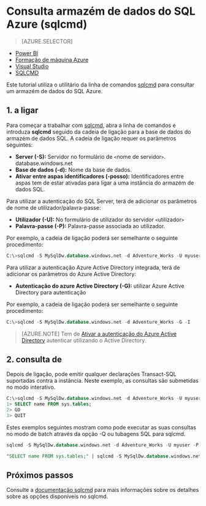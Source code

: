 <properties
   pageTitle="Consulta armazém de dados do SQL Azure (sqlcmd) | Microsoft Azure"
   description="Consultar armazém de dados do SQL Azure com o sqlcmd utilitário de linha de comandos."
   services="sql-data-warehouse"
   documentationCenter="NA"
   authors="sonyam"
   manager="barbkess"
   editor=""/>

<tags
   ms.service="sql-data-warehouse"
   ms.devlang="NA"
   ms.topic="get-started-article"
   ms.tgt_pltfrm="NA"
   ms.workload="data-services"
   ms.date="09/06/2016"
   ms.author="barbkess;sonyama"/>

# <a name="query-azure-sql-data-warehouse-sqlcmd"></a>Consulta armazém de dados do SQL Azure (sqlcmd)

> [AZURE.SELECTOR]
- [Power BI](sql-data-warehouse-get-started-visualize-with-power-bi.md)
- [Formação de máquina Azure](sql-data-warehouse-get-started-analyze-with-azure-machine-learning.md)
- [Visual Studio](sql-data-warehouse-query-visual-studio.md)
- [SQLCMD](sql-data-warehouse-get-started-connect-sqlcmd.md) 

Este tutorial utiliza o utilitário da linha de comandos [sqlcmd][] para consultar um armazém de dados do SQL Azure.  

## <a name="1-connect"></a>1. a ligar

Para começar a trabalhar com [sqlcmd][], abra a linha de comandos e introduza **sqlcmd** seguido da cadeia de ligação para a base de dados do armazém de dados SQL. A cadeia de ligação requer os parâmetros seguintes:

+ **Server (-S):** Servidor no formulário de `<`nome de servidor`>`. database.windows.net
+ **Base de dados (-d):** Nome da base de dados.
+ **Ativar entre aspas identificadores (-posso):** Identificadores entre aspas tem de estar ativadas para ligar a uma instância do armazém de dados SQL.

Para utilizar a autenticação do SQL Server, terá de adicionar os parâmetros de nome de utilizador/palavra-passe:

+ **Utilizador (-U):** No formulário de utilizador do servidor `<`utilizador`>`
+ **Palavra-passe (-P):** Palavra-passe associada ao utilizador.

Por exemplo, a cadeia de ligação poderá ser semelhante o seguinte procedimento:

```sql
C:\>sqlcmd -S MySqlDw.database.windows.net -d Adventure_Works -U myuser -P myP@ssword -I
```

Para utilizar a autenticação Azure Active Directory integrada, terá de adicionar os parâmetros do Azure Active Directory:

+ **Autenticação do azure Active Directory (-G):** utilizar Azure Active Directory para autenticação

Por exemplo, a cadeia de ligação poderá ser semelhante o seguinte procedimento:

```sql
C:\>sqlcmd -S MySqlDw.database.windows.net -d Adventure_Works -G -I
```

> [AZURE.NOTE] Tem de [Ativar a autenticação do Azure Active Directory](sql-data-warehouse-authentication.md) autenticar utilizando o Active Directory.

## <a name="2-query"></a>2. consulta de

Depois de ligação, pode emitir qualquer declarações Transact-SQL suportadas contra a instância.  Neste exemplo, as consultas são submetidas no modo interativo.

```sql
C:\>sqlcmd -S MySqlDw.database.windows.net -d Adventure_Works -U myuser -P myP@ssword -I
1> SELECT name FROM sys.tables;
2> GO
3> QUIT
```

Estes exemplos seguintes mostram como pode executar as suas consultas no modo de batch através da opção -Q ou tubagens SQL para sqlcmd.

```sql
sqlcmd -S MySqlDw.database.windows.net -d Adventure_Works -U myuser -P myP@ssword -I -Q "SELECT name FROM sys.tables;"
```

```sql
"SELECT name FROM sys.tables;" | sqlcmd -S MySqlDw.database.windows.net -d Adventure_Works -U myuser -P myP@ssword -I > .\tables.out
```

## <a name="next-steps"></a>Próximos passos

Consulte a [documentação sqlcmd][sqlcmd] para mais informações sobre os detalhes sobre as opções disponíveis no sqlcmd.

<!--Image references-->

<!--Article references-->

<!--MSDN references--> 
[SQLCMD]: https://msdn.microsoft.com/library/ms162773.aspx
[Azure portal]: https://portal.azure.com

<!--Other Web references-->
